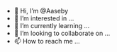 - 👋 Hi, I’m @Aaseby
- 👀 I’m interested in ...
- 🌱 I’m currently learning ...
- 💞️ I’m looking to collaborate on ...
- 📫 How to reach me ...

<!---
Aaseby/Aaseby is a ✨ special ✨ repository because its `README.md` (this file) appears on your GitHub profile.
You can click the Preview link to take a look at your changes.
--->
